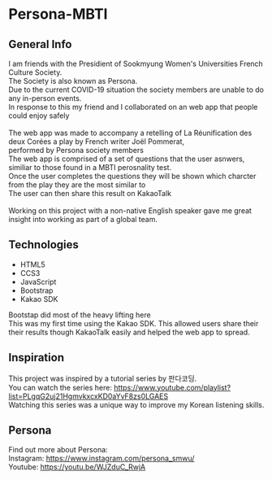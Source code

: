 # Persona-MBTI

## General Info
I am friends with the Presidient of Sookmyung Women's Universities French Culture Society.<br>
The Society is also known as Persona.<br>
Due to the current COVID-19 situation the society members are unable to do any in-person events.<br>
In response to this my friend and I collaborated on an web app that people could enjoy safely<br>
<br>
The web app was made to accompany a retelling of La Réunification des deux Corées a play by French writer Joël Pommerat,<br>
performed by Persona society members<br>
The web app is comprised of a set of questions that the user asnwers, similiar to those found in a MBTI perosnality test.<br>
Once the user completes the questions they will be shown which charcter from the play they are the most similar to<br>
The user can then share this result on KakaoTalk<br>
<br>
Working on this project with a non-native English speaker gave me great insight into working as part of a global team.

## Technologies
* HTML5 
* CCS3
* JavaScript
* Bootstrap
* Kakao SDK

Bootstap did most of the heavy lifting here<br>
This was my first time using the Kakao SDK. This allowed users share their their results though KakaoTalk easily and helped the web app to spread.

## Inspiration
This project was inspired by a tutorial series by 판다코딩.<br>
You can watch the series here: https://www.youtube.com/playlist?list=PLgqG2uj21HgmvkxcxKD0aYvF8zs0LGAES <br>
Watching this series was a unique way to improve my Korean listening skills.

## Persona
Find out more about Persona:<br>
Instagram: https://www.instagram.com/persona_smwu/ <br>
Youtube: https://youtu.be/WJZduC_RwjA

